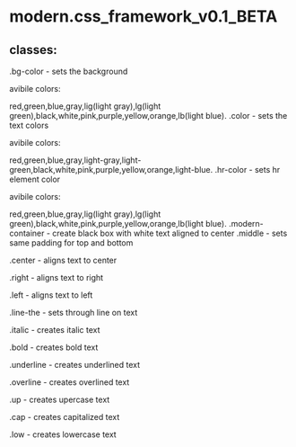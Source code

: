 # modern.css_framework_v0.1_BETA
## classes:

.bg-color - sets the background 

avibile colors:

red,green,blue,gray,lig(light gray),lg(light green),black,white,pink,purple,yellow,orange,lb(light blue).
.color - sets the text colors

avibile colors:

red,green,blue,gray,light-gray,light-green,black,white,pink,purple,yellow,orange,light-blue.
.hr-color - sets hr element color

avibile colors:

red,green,blue,gray,lig(light gray),lg(light green),black,white,pink,purple,yellow,orange,lb(light blue).
.modern-container - create black box with white text aligned to center
.middle - sets same padding for top and bottom

.center - aligns text to center

.right - aligns text to right

.left - aligns text to left

.line-the - sets through line on text

.italic - creates italic text

.bold - creates bold text

.underline - creates underlined text

.overline - creates overlined text

.up - creates upercase text

.cap - creates capitalized text

.low - creates lowercase text


